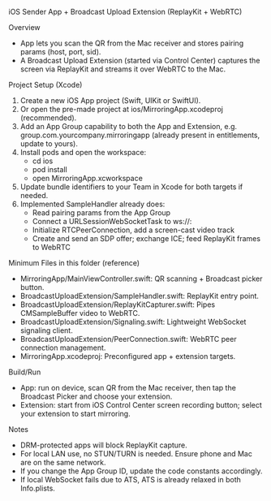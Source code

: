 iOS Sender App + Broadcast Upload Extension (ReplayKit + WebRTC)

Overview
- App lets you scan the QR from the Mac receiver and stores pairing params (host, port, sid).
- A Broadcast Upload Extension (started via Control Center) captures the screen via ReplayKit and streams it over WebRTC to the Mac.

Project Setup (Xcode)
1) Create a new iOS App project (Swift, UIKit or SwiftUI).
2) Or open the pre-made project at ios/MirroringApp.xcodeproj (recommended).
3) Add an App Group capability to both the App and Extension, e.g. group.com.yourcompany.mirroringapp (already present in entitlements, update to yours).
4) Install pods and open the workspace:
   - cd ios
   - pod install
   - open MirroringApp.xcworkspace
5) Update bundle identifiers to your Team in Xcode for both targets if needed.
6) Implemented SampleHandler already does:
   - Read pairing params from the App Group
   - Connect a URLSessionWebSocketTask to ws://<host>:<port>
   - Initialize RTCPeerConnection, add a screen-cast video track
   - Create and send an SDP offer; exchange ICE; feed ReplayKit frames to WebRTC

Minimum Files in this folder (reference)
- MirroringApp/MainViewController.swift: QR scanning + Broadcast picker button.
- BroadcastUploadExtension/SampleHandler.swift: ReplayKit entry point.
- BroadcastUploadExtension/ReplayKitCapturer.swift: Pipes CMSampleBuffer video to WebRTC.
- BroadcastUploadExtension/Signaling.swift: Lightweight WebSocket signaling client.
- BroadcastUploadExtension/PeerConnection.swift: WebRTC peer connection management.
 - MirroringApp.xcodeproj: Preconfigured app + extension targets.

Build/Run
- App: run on device, scan QR from the Mac receiver, then tap the Broadcast Picker and choose your extension.
- Extension: start from iOS Control Center screen recording button; select your extension to start mirroring.

Notes
- DRM-protected apps will block ReplayKit capture.
- For local LAN use, no STUN/TURN is needed. Ensure phone and Mac are on the same network.
- If you change the App Group ID, update the code constants accordingly.
 - If local WebSocket fails due to ATS, ATS is already relaxed in both Info.plists.
